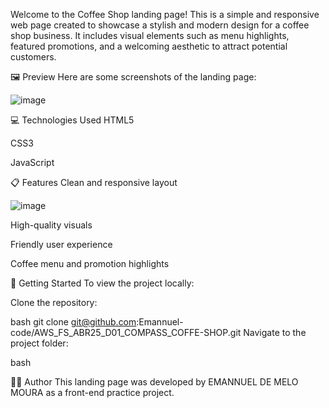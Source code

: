 Welcome to the Coffee Shop landing page! This is a simple and responsive web page created to showcase a stylish and modern design for a coffee shop business. It includes visual elements such as menu highlights, featured promotions, and a welcoming aesthetic to attract potential customers.

🖼️ Preview
Here are some screenshots of the landing page:

![image](https://github.com/user-attachments/assets/7b664111-a194-4ebd-9dcb-09d168cae180)



💻 Technologies Used
HTML5

CSS3

 JavaScript

📋 Features
Clean and responsive layout

![image](https://github.com/user-attachments/assets/47c42d65-e30a-43dc-bbd7-349df16c793e)

High-quality visuals

Friendly user experience

Coffee menu and promotion highlights

🚀 Getting Started
To view the project locally:

Clone the repository:

bash
git clone git@github.com:Emannuel-code/AWS_FS_ABR25_D01_COMPASS_COFFE-SHOP.git
Navigate to the project folder:

bash

🧑‍💻 Author
This landing page was developed by EMANNUEL DE MELO MOURA as a front-end practice project.

